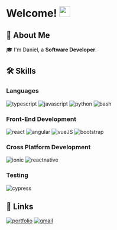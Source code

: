 # Welcome! <img src="https://media.giphy.com/media/hvRJCLFzcasrR4ia7z/giphy.gif" width="29px" height="29px">

## 🚀 About Me

🎓 I'm Daniel, a **Software Developer**.

## 🛠️ Skills

### Languages
![typescript](https://img.shields.io/badge/TypeScript-3178C6?style=for-the-badge&logo=typescript&logoColor=white)
![javascript](https://img.shields.io/badge/JavaScript-323330?style=for-the-badge&logo=javascript&logoColor=F7DF1E)
![python](https://img.shields.io/badge/Python-3776AB?style=for-the-badge&logo=python&logoColor=white)
![bash](https://img.shields.io/badge/Bash-28B6F\?style=for-the-badge&logo=bash&logoColor=white)

### Front-End Development
![react](https://img.shields.io/badge/React-20232A?style=for-the-badge&logo=react&logoColor=61DAFB)
![angular](https://img.shields.io/badge/Angular-20232A?style=for-the-badge&logo=angular&logoColor=61DAFB)
![vueJS](https://img.shields.io/badge/VueJS-20232A?style=for-the-badge&logo=vuejs&logoColor=61DAFB)
![bootstrap](https://img.shields.io/badge/Bootstrap-563D7C?style=for-the-badge&logo=bootstrap&logoColor=white)

### Cross Platform Development
![ionic](https://img.shields.io/badge/Ionic-28B6F6?style=for-the-badge&logo=ionic&logoColor=white)
![reactnative](https://img.shields.io/badge/ReactNative-2C2E3B?style=for-the-badge&logo=reactnative&logoColor=white)

### Testing
![cypress](https://img.shields.io/badge/Cypress-000000?style=for-the-badge&logo=cypress&logoColor=white)

## 🔗 Links
[![portfolio](https://img.shields.io/badge/Portfolio-5340ff?style=for-the-badge&logo=Google-chrome&logoColor=white)](https://daniel-villalobos.netlify.app/)
[![gmail](https://img.shields.io/badge/Gmail-D14836?style=for-the-badge&logo=Gmail&logoColor=white)](mailto:daniel.e.villalobos.f@gmail.com)
